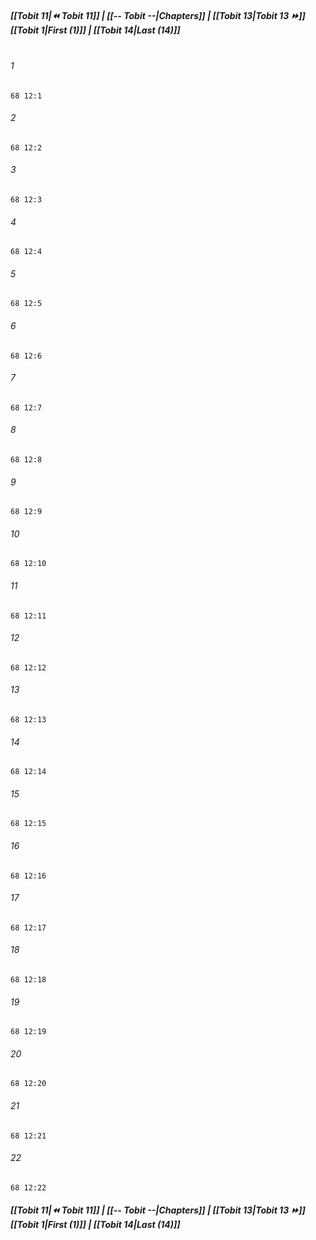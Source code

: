 
##### **[[Tobit 11|⏪ Tobit 11]] | [[-- Tobit --|Chapters]] | [[Tobit 13|Tobit 13 ⏩]]**<br>**[[Tobit 1|First (1)]] | [[Tobit 14|Last (14)]]**<br><br>

###### 1
``` verse
68 12:1
```
###### 2
``` verse
68 12:2
```
###### 3
``` verse
68 12:3
```
###### 4
``` verse
68 12:4
```
###### 5
``` verse
68 12:5
```
###### 6
``` verse
68 12:6
```
###### 7
``` verse
68 12:7
```
###### 8
``` verse
68 12:8
```
###### 9
``` verse
68 12:9
```
###### 10
``` verse
68 12:10
```
###### 11
``` verse
68 12:11
```
###### 12
``` verse
68 12:12
```
###### 13
``` verse
68 12:13
```
###### 14
``` verse
68 12:14
```
###### 15
``` verse
68 12:15
```
###### 16
``` verse
68 12:16
```
###### 17
``` verse
68 12:17
```
###### 18
``` verse
68 12:18
```
###### 19
``` verse
68 12:19
```
###### 20
``` verse
68 12:20
```
###### 21
``` verse
68 12:21
```
###### 22
``` verse
68 12:22
```

##### **[[Tobit 11|⏪ Tobit 11]] | [[-- Tobit --|Chapters]] | [[Tobit 13|Tobit 13 ⏩]]**<br>**[[Tobit 1|First (1)]] | [[Tobit 14|Last (14)]]**
